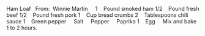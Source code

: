 Ham Loaf
 
From:  Winnie Martin
 
 
1    Pound smoked ham
1/2    Pound fresh beef
1/2    Pound fresh pork
1    Cup bread crumbs
2    Tablespoons chili sauce
1    Green pepper
    Salt
    Pepper
    Paprika
1    Egg
 
 
Mix and bake 1 to 2 hours.
